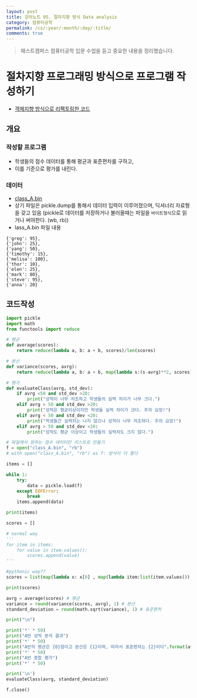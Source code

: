 ```yaml
---
layout: post
title: 강의노트 05. 절차지향 방식 Data analysis
category: 컴퓨터공학
permalink: /cs/:year/:month/:day/:title/
comments: true
---
```

> 패스트캠퍼스 컴퓨터공학 입문 수업을 듣고 중요한 내용을 정리했습니다.


# 절차지향 프로그래밍 방식으로 프로그램 작성하기
- [객체지향 방식으로 리펙토링한 코드](https://wayhome25.github.io/#컴퓨터공학)

## 개요

### 작성할 프로그램
- 학생들의 점수 데이터를 통해 평균과 표준편차를 구하고,
- 이를 기준으로 평가를 내린다.

### 데이터
- [class_A.bin](https://github.com/wayhome25/computer-science/blob/master/02_python_advanced/data/class_A.bin)
- 상기 파일은 pickle.dump를 통해서 데이터 입력이 이루어졌으며, 딕셔너리 자료형을 갖고 있음 (pickle로 데이터를 저장하거나 불러올때는 파일을 `바이트형식`으로 읽거나 써야한다. (wb, rb))
- lass_A.bin 파일 내용

```shell
{'greg': 95},
{'john': 25},
{'yang': 50},
{'timothy': 15},
{'melisa': 100},
{'thor': 10},
{'elen': 25},
{'mark': 80},
{'steve': 95},
{'anna': 20}
```

## 코드작성

```python
import pickle
import math
from functools import reduce

# 평균
def average(scores):
    return reduce(lambda a, b: a + b, scores)/len(scores)

# 분산
def variance(scores, avrg):
    return reduce(lambda a, b: a + b, map(lambda s:(s-avrg)**2, scores))/len(scores)

# 평가
def evaluateClass(avrg, std_dev):
    if avrg <50 and std_dev >20:
        print("성적이 너무 저조하고 학생들의 실력 차이가 너무 크다.")
    elif avrg > 50 and std_dev >20:
        print("성적은 평균이상이지만 학생들 실력 차이가 크다. 주의 요망!")
    elif avrg < 50 and std_dev <20:
        print("학생들간 실력차는 나지 않으나 성적이 너무 저조하다. 주의 요망!")
    elif avrg > 50 and std_dev <20:
        print("성적도 평균 이상이고 학생들의 실력차도 크지 않다.")

# 파일에서 원하는 점수 데이터만 리스트로 만들기
f = open("class_A.bin", "rb")
# with open("class_A.bin", "rb") as f: 방식이 더 좋다

items = []

while 1:
    try:
        data = pickle.load(f)
    except EOFError:
        break    
    items.append(data)

print(items)

scores = []

# normal way
'''
for item in items:
    for value in item.values():
        scores.append(value)
'''

#pythonic way??
scores = list(map(lambda x: x[0] , map(lambda item:list(item.values()),items)))

print(scores)

avrg = average(scores) # 평균
variance = round(variance(scores, avrg), 1) # 분산
standard_deviation = round(math.sqrt(variance), 1) # 표준편차

print("\n")

print('*' * 50)
print("A반 성적 분석 결과")
print('*' * 50)
print("A반의 평균은 {0}점이고 분산은 {1}이며, 따라서 표준편차는 {2}이다".format(avrg, variance, standard_deviation))
print('*' * 50)
print("A반 종합 평가")
print('*' * 50)

print('\n')
evaluateClass(avrg, standard_deviation)

f.close()
```
